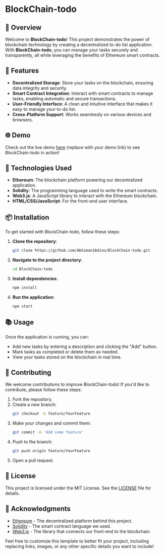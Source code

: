 # BlockChain-todo

## 📜 Overview

Welcome to **BlockChain-todo**! This project demonstrates the power of blockchain technology by creating a decentralized to-do list application. With **BlockChain-todo**, you can manage your tasks securely and transparently, all while leveraging the benefits of Ethereum smart contracts.

## 🚀 Features

- **Decentralized Storage**: Store your tasks on the blockchain, ensuring data integrity and security.
- **Smart Contract Integration**: Interact with smart contracts to manage tasks, enabling automatic and secure transactions.
- **User-Friendly Interface**: A clean and intuitive interface that makes it easy to manage your to-do list.
- **Cross-Platform Support**: Works seamlessly on various devices and browsers.

## 🌐 Demo

Check out the live demo [here](https://example.com/demo) (replace with your demo link) to see BlockChain-todo in action!

## 🔧 Technologies Used

- **Ethereum**: The blockchain platform powering our decentralized application.
- **Solidity**: The programming language used to write the smart contracts.
- **Web3.js**: A JavaScript library to interact with the Ethereum blockchain.
- **HTML/CSS/JavaScript**: For the front-end user interface.

## 📦 Installation

To get started with BlockChain-todo, follow these steps:

1. **Clone the repository**:
   ```bash
   git clone https://github.com/Abhiman16dino/BlockChain-todo.git
   ```

2. **Navigate to the project directory**:
   ```bash
   cd BlockChain-todo
   ```

3. **Install dependencies**:
   ```bash
   npm install
   ```

4. **Run the application**:
   ```bash
   npm start
   ```

## 📚 Usage

Once the application is running, you can:

- Add new tasks by entering a description and clicking the "Add" button.
- Mark tasks as completed or delete them as needed.
- View your tasks stored on the blockchain in real time.

## 🤝 Contributing

We welcome contributions to improve BlockChain-todo! If you'd like to contribute, please follow these steps:

1. Fork the repository.
2. Create a new branch:
   ```bash
   git checkout -b feature/YourFeature
   ```
3. Make your changes and commit them:
   ```bash
   git commit -m 'Add some feature'
   ```
4. Push to the branch:
   ```bash
   git push origin feature/YourFeature
   ```
5. Open a pull request.

## 📝 License

This project is licensed under the MIT License. See the [LICENSE](LICENSE) file for details.

## 🙌 Acknowledgments

- [Ethereum](https://ethereum.org/) - The decentralized platform behind this project.
- [Solidity](https://soliditylang.org/) - The smart contract language we used.
- [Web3.js](https://web3js.readthedocs.io/) - The library that connects our front-end to the blockchain.


Feel free to customize this template to better fit your project, including replacing links, images, or any other specific details you want to include!
